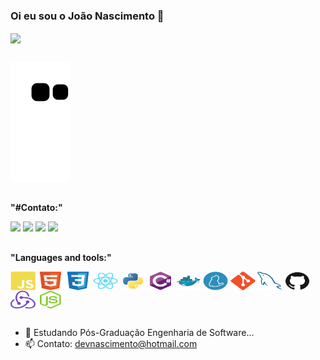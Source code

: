 ### Oi eu sou o João Nascimento 👋


<a target="_blank" rel="noopener noreferrer" href="https://camo.githubusercontent.com/decbeb6b907f7b287f11f73d2d0baa3ce59b470e5c24c0e380b1dd518b656fe4/68747470733a2f2f726561646d652d747970696e672d7376672e6865726f6b756170702e636f6d3f73697a653d3330266475726174696f6e3d3430303026636f6c6f723d3431414446422663656e7465723d66616c736f267643656e7465723d66616c736f2677696474683d363530266865696768743d3930266c696e65733d57656c636f6d652b746f2b6d792b70726f66696c652b6f6e2b4769746875623b49276d2b612b7765622b646576656c6f706d656e742b73747564656e74"><img align="center" src="https://camo.githubusercontent.com/decbeb6b907f7b287f11f73d2d0baa3ce59b470e5c24c0e380b1dd518b656fe4/68747470733a2f2f726561646d652d747970696e672d7376672e6865726f6b756170702e636f6d3f73697a653d3330266475726174696f6e3d3430303026636f6c6f723d3431414446422663656e7465723d66616c736f267643656e7465723d66616c736f2677696474683d363530266865696768743d3930266c696e65733d57656c636f6d652b746f2b6d792b70726f66696c652b6f6e2b4769746875623b49276d2b612b7765622b646576656c6f706d656e742b73747564656e74" data-canonical-src="https://readme-typing-svg.herokuapp.com?size=30&amp;duration=4000&amp;color=41ADFB&amp;center=falso&amp;vCenter=falso&amp;width=650&amp;height=90&amp;lines=Welcome+to+my+profile+on+Github;I'm+a+web+development" style="max-width: 100%;"></a>

##

  ![Snake animation](https://github.com/DevOfInfinity/DevOfInfinity/blob/output/github-contribution-grid-snake.svg)

##

<p><strong>"#Contato:"</strong></p>

  <div>
  <a href="https://wa.me/351935062949" target="_blank"><img src="https://img.shields.io/badge/WhatsApp-25D366?style=for-the-badge&logo=whatsapp&logoColor=white" target="_blank"></a>
  <a href="https://instagram.com/" target="_blank"><img src="https://img.shields.io/badge/-Instagram-%23E4405F?style=for-the-badge&logo=instagram&logoColor=white" target="_blank"></a>
 	<a href = "mailto:devnascimento@hotmail.com"><img src="https://img.shields.io/badge/-Gmail-%23333?style=for-the-badge&logo=gmail&logoColor=white" target="_blank"></a>
  <a href="https://www.linkedin.com/in/jo%C3%A3o-nascimento-725785236/" target="_blank"><img src="https://img.shields.io/badge/-LinkedIn-%230077B5?style=for-the-badge&logo=linkedin&logoColor=white" target="_blank"></a> 
 </div>
  
  ##
   
  <p><strong>"Languages and tools:"</strong></p>
  
  <div>
  <img align="center" alt="João-Js" height="30" width="40" src="https://raw.githubusercontent.com/devicons/devicon/master/icons/javascript/javascript-plain.svg">
  <img align="center" alt="João-HTML" height="30" width="40" src="https://raw.githubusercontent.com/devicons/devicon/master/icons/html5/html5-original.svg">
  <img align="center" alt="João-CSS" height="30" width="40" src="https://raw.githubusercontent.com/devicons/devicon/master/icons/css3/css3-original.svg">
  <img align="center" alt="João-React" height="30" width="40" src="https://raw.githubusercontent.com/devicons/devicon/master/icons/react/react-original.svg">
  <img align="center" alt="João-Python" height="30" width="40" src="https://raw.githubusercontent.com/devicons/devicon/master/icons/python/python-original.svg">
  <img align="center" alt="João-Csharp" height="30" width="40" src="https://raw.githubusercontent.com/devicons/devicon/master/icons/csharp/csharp-original.svg">
  <img align="center" alt="João-Csharp" height="30" width="40" src="https://raw.githubusercontent.com/devicons/devicon/master/icons/docker/docker-original.svg">
  <img align="center" alt="João-Csharp" height="30" width="40" src="https://raw.githubusercontent.com/devicons/devicon/master/icons/yarn/yarn-original.svg">
  <img align="center" alt="João-Csharp" height="30" width="40" src="https://raw.githubusercontent.com/devicons/devicon/master/icons/git/git-original.svg"> 
  <img align="center" alt="João-Csharp" height="30" width="40" src="https://raw.githubusercontent.com/devicons/devicon/master/icons/mysql/mysql-original.svg">
  <img align="center" alt="João-Csharp" height="30" width="40" src="https://raw.githubusercontent.com/devicons/devicon/master/icons/github/github-original.svg">
  <img align="center" alt="João-Csharp" height="30" width="40" src="https://raw.githubusercontent.com/devicons/devicon/master/icons/redux/redux-original.svg">
  <img align="center" alt="João-Csharp" height="30" width="40" src="https://raw.githubusercontent.com/devicons/devicon/master/icons/nodejs/nodejs-original.svg">
  
    
  </div>
  
  ##

- 🌱 Estudando Pós-Graduação Engenharia de Software...
- 📫 Contato: devnascimento@hotmail.com
